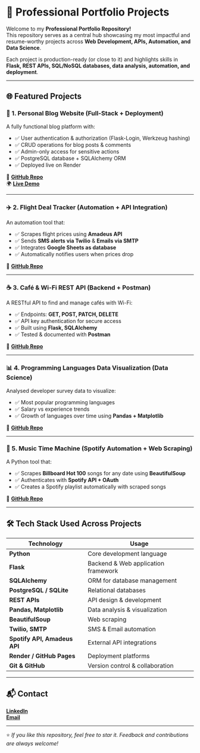 # 🚀 Professional Portfolio Projects

Welcome to my **Professional Portfolio Repository!**  
This repository serves as a central hub showcasing my most impactful and resume-worthy projects across **Web Development, APIs, Automation, and Data Science**.

Each project is production-ready (or close to it) and highlights skills in **Flask, REST APIs, SQL/NoSQL databases, data analysis, automation, and deployment**.

---

## 🌐 **Featured Projects**

### 📌 1. Personal Blog Website (Full-Stack + Deployment)
A fully functional blog platform with:
- ✅ User authentication & authorization (Flask-Login, Werkzeug hashing)
- ✅ CRUD operations for blog posts & comments
- ✅ Admin-only access for sensitive actions
- ✅ PostgreSQL database + SQLAlchemy ORM
- ✅ Deployed live on Render

🔗 [**GitHub Repo**](https://github.com/dilshadparambil/Python_Personal.blog)  
🌍 [**Live Demo**](https://personal-blog-l8cb.onrender.com)

---

### ✈️ 2. Flight Deal Tracker (Automation + API Integration)
An automation tool that:
- ✅ Scrapes flight prices using **Amadeus API**
- ✅ Sends **SMS alerts via Twilio** & **Emails via SMTP**
- ✅ Integrates **Google Sheets as database**
- ✅ Automatically notifies users when prices drop

🔗 [**GitHub Repo**](https://github.com/dilshadparambil/Python_100.days.of.code/tree/main/3_Intermediate_Plus/d40)

---

### ☕ 3. Café & Wi-Fi REST API (Backend + Postman)
A RESTful API to find and manage cafés with Wi-Fi:
- ✅ Endpoints: **GET, POST, PATCH, DELETE**
- ✅ API key authentication for secure access
- ✅ Built using **Flask, SQLAlchemy**
- ✅ Tested & documented with **Postman**

🔗 [**GitHub Repo**](https://github.com/dilshadparambil/Python_100.days.of.code/tree/main/4_Advanced/d66)

---

### 📊 4. Programming Languages Data Visualization (Data Science)
Analysed developer survey data to visualize:
- ✅ Most popular programming languages
- ✅ Salary vs experience trends
- ✅ Growth of languages over time using **Pandas + Matplotlib**

🔗 [**GitHub Repo**](https://github.com/dilshadparambil/Python_100.days.of.code/tree/main/4_Advanced/d73)

---

### 🎵 5. Music Time Machine (Spotify Automation + Web Scraping)
A Python tool that:
- ✅ Scrapes **Billboard Hot 100** songs for any date using **BeautifulSoup**
- ✅ Authenticates with **Spotify API + OAuth**
- ✅ Creates a Spotify playlist automatically with scraped songs

🔗 [**GitHub Repo**](https://github.com/dilshadparambil/Python_100.days.of.code/tree/main/3_Intermediate_Plus/d46)

---

## 🛠️ **Tech Stack Used Across Projects**

| Technology       | Usage                                           |
|------------------|--------------------------------------------------|
| **Python**       | Core development language                       |
| **Flask**        | Backend & Web application framework             |
| **SQLAlchemy**   | ORM for database management                     |
| **PostgreSQL / SQLite** | Relational databases                     |
| **REST APIs**    | API design & development                        |
| **Pandas, Matplotlib** | Data analysis & visualization            |
| **BeautifulSoup**| Web scraping                                     |
| **Twilio, SMTP** | SMS & Email automation                          |
| **Spotify API, Amadeus API** | External API integrations          |
| **Render / GitHub Pages** | Deployment platforms                  |
| **Git & GitHub** | Version control & collaboration                 |

---

## 📬 **Contact**

[**LinkedIn**](https://www.linkedin.com/in/dilshad-p1/)  
[**Email**](dilshadkareemparambil@gmail.com)

---

⭐ *If you like this repository, feel free to star it. Feedback and contributions are always welcome!*  
